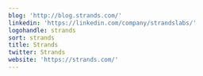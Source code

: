 ```yaml
---
blog: 'http://blog.strands.com/'
linkedin: 'https://linkedin.com/company/strandslabs/'
logohandle: strands
sort: strands
title: Strands
twitter: Strands
website: 'https://strands.com/'
---
```

